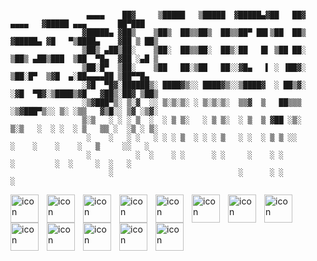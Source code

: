```
        
                 ▄▄▄▄    ██▓     ▒█████   ▒█████  ▓█████▄▓██   ██▓    ▄▄▄▄   ▓█████ ▄▄▄       ██▀███  
                ▓█████▄ ▓██▒    ▒██▒  ██▒▒██▒  ██▒▒██▀ ██▌▒██  ██▒   ▓█████▄ ▓█   ▀▒████▄    ▓██ ▒ ██▒
                ▒██▒ ▄██▒██░    ▒██░  ██▒▒██░  ██▒░██   █▌ ▒██ ██░   ▒██▒ ▄██▒███  ▒██  ▀█▄  ▓██ ░▄█ ▒
                ▒██░█▀  ▒██░    ▒██   ██░▒██   ██░░▓█▄   ▌ ░ ▐██▓░   ▒██░█▀  ▒▓█  ▄░██▄▄▄▄██ ▒██▀▀█▄  
                ░▓█  ▀█▓░██████▒░ ████▓▒░░ ████▓▒░░▒████▓  ░ ██▒▓░   ░▓█  ▀█▓░▒████▒▓█   ▓██▒░██▓ ▒██▒
                ░▒▓███▀▒░ ▒░▓  ░░ ▒░▒░▒░ ░ ▒░▒░▒░  ▒▒▓  ▒   ██▒▒▒    ░▒▓███▀▒░░ ▒░ ░▒▒   ▓▒█░░ ▒▓ ░▒▓░
                ▒░▒   ░ ░ ░ ▒  ░  ░ ▒ ▒░   ░ ▒ ▒░  ░ ▒  ▒ ▓██ ░▒░    ▒░▒   ░  ░ ░  ░ ▒   ▒▒ ░  ░▒ ░ ▒░
                 ░    ░   ░ ░   ░ ░ ░ ▒  ░ ░ ░ ▒   ░ ░  ░ ▒ ▒ ░░      ░    ░    ░    ░   ▒     ░░   ░ 
                 ░          ░  ░    ░ ░      ░ ░     ░    ░ ░         ░         ░  ░     ░  ░   ░     
                      ░                            ░      ░ ░              ░                          

```




<img align="left" alt="icon" width="45px" style="padding-right:10px;" src="https://cdn.jsdelivr.net/gh/devicons/devicon@latest/icons/cplusplus/cplusplus-original.svg" />
<img align="left" alt="icon" width="45px" style="padding-right:10px;"  src="https://cdn.jsdelivr.net/gh/devicons/devicon@latest/icons/csharp/csharp-original.svg" />
<img align="left" alt="icon" width="45px" style="padding-right:10px;"
src="https://cdn.jsdelivr.net/gh/devicons/devicon@latest/icons/javascript/javascript-original.svg" />
<img align="left" alt="icon" width="45px" style="padding-right:10px;"
src="https://cdn.jsdelivr.net/gh/devicons/devicon@latest/icons/nodejs/nodejs-original-wordmark.svg" />
<img align="left" alt="icon" width="45px" style="padding-right:10px;"          
src="https://cdn.jsdelivr.net/gh/devicons/devicon@latest/icons/python/python-original.svg" />
<img align="left" alt="icon" width="45px" style="padding-right:10px;"
src="https://cdn.jsdelivr.net/gh/devicons/devicon@latest/icons/oracle/oracle-original.svg" />
<img align="left" alt="icon" width="45px" style="padding-right:10px;"
src="https://cdn.jsdelivr.net/gh/devicons/devicon@latest/icons/mongodb/mongodb-original-wordmark.svg" />
<img align="left" alt="icon" width="45px" style="padding-right:10px;"
src="https://cdn.jsdelivr.net/gh/devicons/devicon@latest/icons/html5/html5-original.svg" />
<img align="left" alt="icon" width="45px" style="padding-right:10px;"
src="https://cdn.jsdelivr.net/gh/devicons/devicon@latest/icons/unity/unity-original.svg"/>
<img align="left" alt="icon" width="45px" style="padding-right:10px;"
src="https://cdn.jsdelivr.net/gh/devicons/devicon@latest/icons/visualstudio/visualstudio-original.svg" />
<img align="left" alt="icon" width="45px" style="padding-right:10px;"
src="https://cdn.jsdelivr.net/gh/devicons/devicon@latest/icons/vscode/vscode-original.svg" />
<img align="left" alt="icon" width="45px" style="padding-right:10px;"
src="https://cdn.jsdelivr.net/gh/devicons/devicon@latest/icons/github/github-original.svg" />
<img align="left" alt="icon" width="45px" style="padding-right:10px;"
src="https://cdn.jsdelivr.net/gh/devicons/devicon@latest/icons/linux/linux-original.svg" />
<br />




